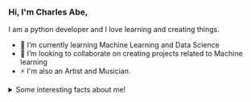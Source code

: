 
### Hi, I'm Charles Abe, 
I am a python developer and I love learning and creating things.

- 🌱 I’m currently learning Machine Learning and Data Science
- 👯 I’m looking to collaborate on creating projects related to Machine learning 
- ⚡  I'm also an Artist and Musician.

<details>
  <summary>Some interesting facts about me!</summary>
  <br>
  
  - I love listening to music while I'm coding.
  
  - I'm in a band for 5 years now. ⭐️

  - I love reading self-help and productivitiy books.
  
 </details>
